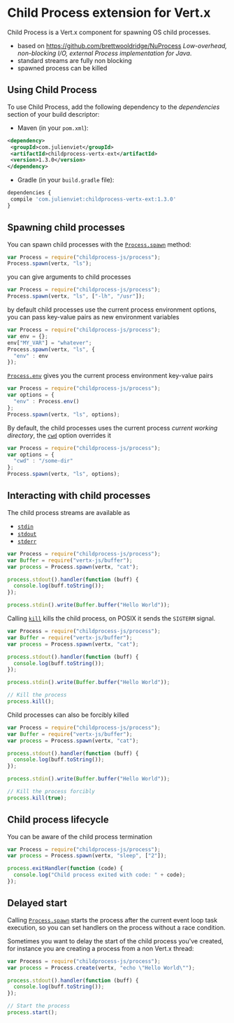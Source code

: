 # Child Process extension for Vert.x

Child Process is a Vert.x component for spawning OS child processes.

* based on https://github.com/brettwooldridge/NuProcess _Low-overhead, non-blocking I/O, external Process implementation for Java_.
* standard streams are fully non blocking
* spawned process can be killed

## Using Child Process

To use Child Process, add the following dependency to the _dependencies_ section of your build descriptor:

* Maven (in your `pom.xml`):

```xml
<dependency>
 <groupId>com.julienviet</groupId>
 <artifactId>childprocess-vertx-ext</artifactId>
 <version>1.3.0</version>
</dependency>
```

* Gradle (in your `build.gradle` file):

```js
dependencies {
 compile 'com.julienviet:childprocess-vertx-ext:1.3.0'
}
```

## Spawning child processes

You can spawn child processes with the [`Process.spawn`](../../jsdoc/module-childprocess-js_process-Process.html#spawn) method:

```js
var Process = require("childprocess-js/process");
Process.spawn(vertx, "ls");

```

you can give arguments to child processes

```js
var Process = require("childprocess-js/process");
Process.spawn(vertx, "ls", ["-lh", "/usr"]);

```

by default child processes use the current process environment options, you can pass key-value pairs
as new environment variables

```js
var Process = require("childprocess-js/process");
var env = {};
env["MY_VAR"] = "whatever";
Process.spawn(vertx, "ls", {
  "env" : env
});

```

[`Process.env`](../../jsdoc/module-childprocess-js_process-Process.html#env) gives you the current process environment key-value pairs

```js
var Process = require("childprocess-js/process");
var options = {
  "env" : Process.env()
};
Process.spawn(vertx, "ls", options);

```

By default, the child processes uses the current process _current working directory_, the
[`cwd`](../dataobjects.html#ProcessOptions#setCwd) option overrides it

```js
var Process = require("childprocess-js/process");
var options = {
  "cwd" : "/some-dir"
};
Process.spawn(vertx, "ls", options);

```

## Interacting with child processes

The child process streams are available as

* [`stdin`](../../jsdoc/module-childprocess-js_process-Process.html#stdin)
* [`stdout`](../../jsdoc/module-childprocess-js_process-Process.html#stdout)
* [`stderr`](../../jsdoc/module-childprocess-js_process-Process.html#stderr)

```js
var Process = require("childprocess-js/process");
var Buffer = require("vertx-js/buffer");
var process = Process.spawn(vertx, "cat");

process.stdout().handler(function (buff) {
  console.log(buff.toString());
});

process.stdin().write(Buffer.buffer("Hello World"));

```

Calling [`kill`](../../jsdoc/module-childprocess-js_process-Process.html#kill) kills the child process, on POSIX it sends the
`SIGTERM` signal.

```js
var Process = require("childprocess-js/process");
var Buffer = require("vertx-js/buffer");
var process = Process.spawn(vertx, "cat");

process.stdout().handler(function (buff) {
  console.log(buff.toString());
});

process.stdin().write(Buffer.buffer("Hello World"));

// Kill the process
process.kill();

```

Child processes can also be forcibly killed

```js
var Process = require("childprocess-js/process");
var Buffer = require("vertx-js/buffer");
var process = Process.spawn(vertx, "cat");

process.stdout().handler(function (buff) {
  console.log(buff.toString());
});

process.stdin().write(Buffer.buffer("Hello World"));

// Kill the process forcibly
process.kill(true);

```

## Child process lifecycle

You can be aware of the child process termination

```js
var Process = require("childprocess-js/process");
var process = Process.spawn(vertx, "sleep", ["2"]);

process.exitHandler(function (code) {
  console.log("Child process exited with code: " + code);
});

```

## Delayed start

Calling [`Process.spawn`](../../jsdoc/module-childprocess-js_process-Process.html#spawn) starts the process after the current event loop task
execution, so you can set handlers on the process without a race condition.

Sometimes you want to delay the start of the child process you've created, for instance you are creating a process
from a non Vert.x thread:

```js
var Process = require("childprocess-js/process");
var process = Process.create(vertx, "echo \"Hello World\"");

process.stdout().handler(function (buff) {
  console.log(buff.toString());
});

// Start the process
process.start();

```